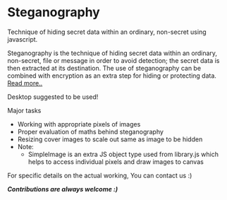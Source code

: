 # Steganography
  Technique of hiding secret data within an ordinary, non-secret using javascript.

Steganography is the technique of hiding secret data within an ordinary, non-secret, file or message in order to avoid detection; the secret data is then extracted at its destination. The use of steganography can be combined with encryption as an extra step for hiding or protecting data. [Read more..](https://searchsecurity.techtarget.com/definition/steganography#:~:text=Steganography%20is%20the%20technique%20of,for%20hiding%20or%20protecting%20data.) 

Desktop suggested to be used!
  
Major tasks
  - Working with appropriate pixels of images
  - Proper evaluation of maths behind steganography
  - Resizing cover images to scale out same as image to be hidden
  - Note:
    - SimpleImage is an extra JS object type used from library.js which helps to access individual pixels and draw images to canvas

For specific details on the actual working, You can contact us :)

***Contributions are always welcome :)***
